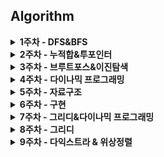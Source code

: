 ## Algorithm 
<details>
<summary>
<b>1주차 - DFS&BFS</b>
</summary>

| 플랫폼 | 레벨 | 문제 | 제목 | 김현창 | 김희연 | 이상학 | 지인성 | 현민수 | 
| :---: | :---: | :---: | :---: | :---: | :---: | :---: | :---: | :---: |
| 백준 | <img src="https://static.solved.ac/tier_small/10.svg" alt="실버1" width="20" /> | <a href="http://boj.kr/1189">1189</a> | <a href="/week1/BOJ_1189_실버1_컴백홈">컴백홈 |  ✔ | ✔ | ✔ | ✔ | ❌ |
| 백준 | <img src="https://static.solved.ac/tier_small/15.svg" alt="골드1" width="20" /> | <a href="http://boj.kr/1194">1194</a> | <a href="/week1/BOJ_1194_골드1_달이차오른다가자">달이차오른다가자 |  ✔ | ✔ | ❌ | ✔ | ❌ |
| 백준 | <img src="https://static.solved.ac/tier_small/9.svg" alt="실버2" width="20" /> | <a href="http://boj.kr/1260">1260</a> | <a href="/week1/BOJ_1260_실버2_DFS와BFS">DFS와BFS |  ✔ | ✔ | ✔ | ✔ | ❌ |
| 백준 | <img src="https://static.solved.ac/tier_small/13.svg" alt="골드3" width="20" /> | <a href="http://boj.kr/14442">14442</a> | <a href="/week1/BOJ_14442_골드3_벽부수고이동하기2">벽부수고이동하기2 |  ✔ | ✔ | ✔ | ✔ | ❌ |
| 백준 | <img src="https://static.solved.ac/tier_small/10.svg" alt="실버1" width="20" /> | <a href="http://boj.kr/1697">1697</a> | <a href="/week1/BOJ_1697_실버1_숨바꼭질">숨바꼭질 |  ✔ | ✔ | ✔ | ✔ | ❌ |
| 백준 | <img src="https://static.solved.ac/tier_small/11.svg" alt="골드5" width="20" /> | <a href="http://boj.kr/17265">17265</a> | <a href="/week1/BOJ_17265_골드5_나의인생에는수학과함께">나의인생에는수학과함께 |  ✔ | ✔ | ✔ | ✔ | ❌ |
| 백준 | <img src="https://static.solved.ac/tier_small/9.svg" alt="실버2" width="20" /> | <a href="http://boj.kr/18126">18126</a> | <a href="/week1/BOJ_18126_실버2_너구리구구">너구리구구 |  ✔ | ✔ | ✔ | ✔ | ❌ |
| 백준 | <img src="https://static.solved.ac/tier_small/12.svg" alt="골드4" width="20" /> | <a href="http://boj.kr/1987">1987</a> | <a href="/week1/BOJ_1987_골드4_알파벳">알파벳 |  ✔ | ✔ | ✔ | ✔ | ❌ |
| 백준 | <img src="https://static.solved.ac/tier_small/10.svg" alt="실버1" width="20" /> | <a href="http://boj.kr/2178">2178</a> | <a href="/week1/BOJ_2178_실버1_미로탐색">미로탐색 |  ✔ | ✔ | ✔ | ✔ | ❌ |
| 백준 | <img src="https://static.solved.ac/tier_small/9.svg" alt="실버2" width="20" /> | <a href="http://boj.kr/21938">21938</a> | <a href="/week1/BOJ_21938_실버2_영상처리">영상처리 |  ✔ | ✔ | ✔ | ✔ | ❌ |
| 백준 | <img src="https://static.solved.ac/tier_small/8.svg" alt="실버3" width="20" /> | <a href="http://boj.kr/2606">2606</a> | <a href="/week1/BOJ_2606_실버3_바이러스">바이러스 |  ✔ | ✔ | ✔ | ✔ | ❌ |
| 백준 | <img src="https://static.solved.ac/tier_small/10.svg" alt="실버1" width="20" /> | <a href="http://boj.kr/2667">2667</a> | <a href="/week1/BOJ_2667_실버1_단지번호붙이기">단지번호붙이기 |  ✔ | ✔ | ✔ | ✔ | ❌ |
| 백준 | <img src="https://static.solved.ac/tier_small/10.svg" alt="실버1" width="20" /> | <a href="http://boj.kr/3184">3184</a> | <a href="/week1/BOJ_3184_실버1_양">양 |  ✔ | ✔ | ✔ | ✔ | ❌ |
| 백준 | <img src="https://static.solved.ac/tier_small/10.svg" alt="실버1" width="20" /> | <a href="http://boj.kr/5014">5014</a> | <a href="/week1/BOJ_5014_실버1_스타트링크">스타트링크 |  ✔ | ✔ | ✔ | ✔ | ❌ |
| 백준 | <img src="https://static.solved.ac/tier_small/15.svg" alt="골드1" width="20" /> | <a href="http://boj.kr/9328">9328</a> | <a href="/week1/BOJ_9328_골드1_열쇠">열쇠 |  ✔ | ✔ | ❌ | ✔ | ✔ |
| 백준 | <img src="https://static.solved.ac/tier_small/17.svg" alt="플래티넘4" width="20" /> | <a href="http://boj.kr/9376">9376</a> | <a href="/week1/BOJ_9376_플래티넘4_탈옥">탈옥 |  ✔ | ❌ | ❌ | ❌ | ❌ |

</details><details>
<summary>
<b>2주차 - 누적합&투포인터</b>
</summary>

| 플랫폼 | 레벨 | 문제 | 제목 | 김현창 | 김희연 | 이상학 | 지인성 | 현민수 | 
| :---: | :---: | :---: | :---: | :---: | :---: | :---: | :---: | :---: |
| 백준 | <img src="https://static.solved.ac/tier_small/14.svg" alt="골드2" width="20" /> | <a href="http://boj.kr/10800">10800</a> | <a href="/week2/BOJ_10800_골드2_컬러볼">컬러볼 |  ✔ | ✔ | ❌ | ✔ | ❌ |
| 백준 | <img src="https://static.solved.ac/tier_small/8.svg" alt="실버3" width="20" /> | <a href="http://boj.kr/11659">11659</a> | <a href="/week2/BOJ_11659_실버3_구간합구하기4">구간합구하기4 |  ✔ | ✔ | ✔ | ✔ | ❌ |
| 백준 | <img src="https://static.solved.ac/tier_small/10.svg" alt="실버1" width="20" /> | <a href="http://boj.kr/11660">11660</a> | <a href="/week2/BOJ_11660_실버1_구간합구하기5">구간합구하기5 |  ✔ | ✔ | ✔ | ✔ | ❌ |
| 백준 | <img src="https://static.solved.ac/tier_small/8.svg" alt="실버3" width="20" /> | <a href="http://boj.kr/12847">12847</a> | <a href="/week2/BOJ_12847_실버3_꿀아르바이트">꿀아르바이트 |  ✔ | ✔ | ✔ | ✔ | ❌ |
| 백준 | <img src="https://static.solved.ac/tier_small/14.svg" alt="골드2" width="20" /> | <a href="http://boj.kr/14476">14476</a> | <a href="/week2/BOJ_14476_골드2_최대공약수하나빼기">최대공약수하나빼기 |  ✔ | ✔ | ❌ | ✔ | ❌ |
| 백준 | <img src="https://static.solved.ac/tier_small/16.svg" alt="플래티넘5" width="20" /> | <a href="http://boj.kr/14572">14572</a> | <a href="/week2/BOJ_14572_플래티넘5_스터디그룹">스터디그룹 |  ✔ | ❌ | ❌ | ❌ | ❌ |
| 백준 | <img src="https://static.solved.ac/tier_small/10.svg" alt="실버1" width="20" /> | <a href="http://boj.kr/16139">16139</a> | <a href="/week2/BOJ_16139_실버1_인간컴퓨터상호작용">인간컴퓨터상호작용 |  ✔ | ✔ | ✔ | ✔ | ❌ |
| 백준 | <img src="https://static.solved.ac/tier_small/12.svg" alt="골드4" width="20" /> | <a href="http://boj.kr/1806">1806</a> | <a href="/week2/BOJ_1806_골드4_부분합">부분합 |  ✔ | ❌ | ❌ | ✔ | ❌ |
| 백준 | <img src="https://static.solved.ac/tier_small/9.svg" alt="실버2" width="20" /> | <a href="http://boj.kr/18870">18870</a> | <a href="/week2/BOJ_18870_실버2_좌표압축">좌표압축 |  ✔ | ✔ | ❌ | ✔ | ❌ |
| 백준 | <img src="https://static.solved.ac/tier_small/11.svg" alt="골드5" width="20" /> | <a href="http://boj.kr/19598">19598</a> | <a href="/week2/BOJ_19598_골드5_최소회의실개수">최소회의실개수 |  ✔ | ✔ | ❌ | ✔ | ❌ |
| 백준 | <img src="https://static.solved.ac/tier_small/12.svg" alt="골드4" width="20" /> | <a href="http://boj.kr/24552">24552</a> | <a href="/week2/BOJ_24552_골드4_올바른괄호">올바른괄호 |  ✔ | ✔ | ❌ | ✔ | ❌ |
| 백준 | <img src="https://static.solved.ac/tier_small/10.svg" alt="실버1" width="20" /> | <a href="http://boj.kr/2531">2531</a> | <a href="/week2/BOJ_2531_실버1_회전초밥">회전초밥 |  ✔ | ✔ | ✔ | ✔ | ❌ |
| 백준 | <img src="https://static.solved.ac/tier_small/8.svg" alt="실버3" width="20" /> | <a href="http://boj.kr/2559">2559</a> | <a href="/week2/BOJ_2559_실버3_수열">수열 |  ✔ | ✔ | ✔ | ✔ | ❌ |
| 백준 | <img src="https://static.solved.ac/tier_small/10.svg" alt="실버1" width="20" /> | <a href="http://boj.kr/25708">25708</a> | <a href="/week2/BOJ_25708_실버1_만남의광장">만남의광장 |  ✔ | ✔ | ❌ | ✔ | ❌ |
| 백준 | <img src="https://static.solved.ac/tier_small/10.svg" alt="실버1" width="20" /> | <a href="http://boj.kr/26091">26091</a> | <a href="/week2/BOJ_26091_실버1_현대모비스소프트웨어아카데미">현대모비스소프트웨어아카데미 |  ✔ | ✔ | ✔ | ✔ | ❌ |
| 백준 | <img src="https://static.solved.ac/tier_small/11.svg" alt="골드5" width="20" /> | <a href="http://boj.kr/3020">3020</a> | <a href="/week2/BOJ_3020_골드5_개똥벌레">개똥벌레 |  ✔ | ✔ | ❌ | ✔ | ❌ |
| 백준 | <img src="https://static.solved.ac/tier_small/12.svg" alt="골드4" width="20" /> | <a href="http://boj.kr/3151">3151</a> | <a href="/week2/BOJ_3151_골드4_합이0">합이0 |  ✔ | ✔ | ❌ | ✔ | ❌ |
| 백준 | <img src="https://static.solved.ac/tier_small/8.svg" alt="실버3" width="20" /> | <a href="http://boj.kr/3273">3273</a> | <a href="/week2/BOJ_3273_실버3_두수의합">두수의합 |  ✔ | ✔ | ✔ | ✔ | ❌ |
| 백준 | <img src="https://static.solved.ac/tier_small/10.svg" alt="실버1" width="20" /> | <a href="http://boj.kr/6503">6503</a> | <a href="/week2/BOJ_6503_실버1_망가진키보드">망가진키보드 |  ✔ | ✔ | ✔ | ✔ | ❌ |

</details><details>
<summary>
<b>3주차 - 브루트포스&이진탐색</b>
</summary>

| 플랫폼 | 레벨 | 문제 | 제목 | 김현창 | 김희연 | 이상학 | 지인성 | 현민수 | 
| :---: | :---: | :---: | :---: | :---: | :---: | :---: | :---: | :---: |
| 백준 | <img src="https://static.solved.ac/tier_small/7.svg" alt="실버4" width="20" /> | <a href="http://boj.kr/10157">10157</a> | <a href="/week3/BOJ_10157_실버4_자리배정">자리배정 |  ✔ | ❌ | ✔ | ✔ | ❌ |
| 백준 | <img src="https://static.solved.ac/tier_small/7.svg" alt="실버4" width="20" /> | <a href="http://boj.kr/10816">10816</a> | <a href="/week3/BOJ_10816_실버4_숫자카드2">숫자카드2 |  ✔ | ✔ | ✔ | ✔ | ❌ |
| 백준 | <img src="https://static.solved.ac/tier_small/12.svg" alt="골드4" width="20" /> | <a href="http://boj.kr/14502">14502</a> | <a href="/week3/BOJ_14502_골드4_연구소">연구소 |  ✔ | ❌ | ❌ | ✔ | ❌ |
| 백준 | <img src="https://static.solved.ac/tier_small/10.svg" alt="실버1" width="20" /> | <a href="http://boj.kr/14889">14889</a> | <a href="/week3/BOJ_14889_실버1_스타트와링크">스타트와링크 |  ✔ | ✔ | ✔ | ✔ | ❌ |
| 백준 | <img src="https://static.solved.ac/tier_small/15.svg" alt="골드1" width="20" /> | <a href="http://boj.kr/1561">1561</a> | <a href="/week3/BOJ_1561_골드1_놀이공원">놀이공원 |  ✔ | ❌ | ❌ | ❌ | ❌ |
| 백준 | <img src="https://static.solved.ac/tier_small/13.svg" alt="골드3" width="20" /> | <a href="http://boj.kr/16236">16236</a> | <a href="/week3/BOJ_16236_골드3_아기상어">아기상어 |  ✔ | ❌ | ❌ | ❌ | ✔ |
| 백준 | <img src="https://static.solved.ac/tier_small/16.svg" alt="플래티넘5" width="20" /> | <a href="http://boj.kr/16566">16566</a> | <a href="/week3/BOJ_16566_플래티넘5_카드게임">카드게임 |  ✔ | ❌ | ❌ | ❌ | ❌ |
| 백준 | <img src="https://static.solved.ac/tier_small/10.svg" alt="실버1" width="20" /> | <a href="http://boj.kr/1713">1713</a> | <a href="/week3/BOJ_1713_실버1_후보추천하기">후보추천하기 |  ✔ | ❌ | ❌ | ✔ | ❌ |
| 백준 | <img src="https://static.solved.ac/tier_small/10.svg" alt="실버1" width="20" /> | <a href="http://boj.kr/17503">17503</a> | <a href="/week3/BOJ_17503_실버1_맥주축제">맥주축제 |  ✔ | ✔ | ❌ | ✔ | ❌ |
| 백준 | <img src="https://static.solved.ac/tier_small/11.svg" alt="골드5" width="20" /> | <a href="http://boj.kr/1759">1759</a> | <a href="/week3/BOJ_1759_골드5_암호만들기">암호만들기 |  ✔ | ❌ | ❌ | ✔ | ❌ |
| 백준 | <img src="https://static.solved.ac/tier_small/8.svg" alt="실버3" width="20" /> | <a href="http://boj.kr/18429">18429</a> | <a href="/week3/BOJ_18429_실버3_근손실">근손실 |  ✔ | ✔ | ✔ | ✔ | ❌ |
| 백준 | <img src="https://static.solved.ac/tier_small/12.svg" alt="골드4" width="20" /> | <a href="http://boj.kr/2110">2110</a> | <a href="/week3/BOJ_2110_골드4_공유기설치">공유기설치 |  ✔ | ❌ | ❌ | ✔ | ❌ |
| 백준 | <img src="https://static.solved.ac/tier_small/10.svg" alt="실버1" width="20" /> | <a href="http://boj.kr/24954">24954</a> | <a href="/week3/BOJ_24954_실버1_물약구매">물약구매 |  ✔ | ✔ | ❌ | ✔ | ❌ |
| 백준 | <img src="https://static.solved.ac/tier_small/9.svg" alt="실버2" width="20" /> | <a href="http://boj.kr/2512">2512</a> | <a href="/week3/BOJ_2512_실버2_예산">예산 |  ✔ | ✔ | ✔ | ✔ | ❌ |
| 백준 | <img src="https://static.solved.ac/tier_small/7.svg" alt="실버4" width="20" /> | <a href="http://boj.kr/26168">26168</a> | <a href="/week3/BOJ_26168_실버4_배열전체탐색하기">배열전체탐색하기 |  ✔ | ✔ | ✔ | ✔ | ❌ |
| 백준 | <img src="https://static.solved.ac/tier_small/9.svg" alt="실버2" width="20" /> | <a href="http://boj.kr/2805">2805</a> | <a href="/week3/BOJ_2805_실버2_나무자르기">나무자르기 |  ✔ | ✔ | ✔ | ✔ | ❌ |

</details><details>
<summary>
<b>4주차 - 다이나믹 프로그래밍</b>
</summary>

| 플랫폼 | 레벨 | 문제 | 제목 | 김현창 | 김희연 | 이상학 | 지인성 | 현민수 | 
| :---: | :---: | :---: | :---: | :---: | :---: | :---: | :---: | :---: |
| 백준 | <img src="https://static.solved.ac/tier_small/9.svg" alt="실버2" width="20" /> | <a href="http://boj.kr/10971">10971</a> | <a href="/week4/BOJ_10971_실버2_외판원순회2">외판원순회2 |  ✔ | ❌ | ❌ | ✔ | ❌ |
| 백준 | <img src="https://static.solved.ac/tier_small/9.svg" alt="실버2" width="20" /> | <a href="http://boj.kr/11060">11060</a> | <a href="/week4/BOJ_11060_실버2_점프점프">점프점프 |  ✔ | ❌ | ✔ | ❌ | ❌ |
| 백준 | <img src="https://static.solved.ac/tier_small/11.svg" alt="골드5" width="20" /> | <a href="http://boj.kr/12865">12865</a> | <a href="/week4/BOJ_12865_골드5_평범한배낭">평범한배낭 |  ✔ | ✔ | ❌ | ✔ | ❌ |
| 백준 | <img src="https://static.solved.ac/tier_small/8.svg" alt="실버3" width="20" /> | <a href="http://boj.kr/1463">1463</a> | <a href="/week4/BOJ_1463_실버3_1로만들기">1로만들기 |  ✔ | ✔ | ✔ | ❌ | ❌ |
| 백준 | <img src="https://static.solved.ac/tier_small/6.svg" alt="실버5" width="20" /> | <a href="http://boj.kr/14916">14916</a> | <a href="/week4/BOJ_14916_실버5_거스름돈">거스름돈 |  ✔ | ✔ | ✔ | ✔ | ❌ |
| 백준 | <img src="https://static.solved.ac/tier_small/10.svg" alt="실버1" width="20" /> | <a href="http://boj.kr/1495">1495</a> | <a href="/week4/BOJ_1495_실버1_기타리스트">기타리스트 |  ✔ | ❌ | ❌ | ✔ | ❌ |
| 백준 | <img src="https://static.solved.ac/tier_small/7.svg" alt="실버4" width="20" /> | <a href="http://boj.kr/15489">15489</a> | <a href="/week4/BOJ_15489_실버4_파스칼삼각형">파스칼삼각형 |  ✔ | ✔ | ✔ | ✔ | ❌ |
| 백준 | <img src="https://static.solved.ac/tier_small/9.svg" alt="실버2" width="20" /> | <a href="http://boj.kr/16493">16493</a> | <a href="/week4/BOJ_16493_실버2_최대페이지수">최대페이지수 |  ✔ | ❌ | ✔ | ✔ | ❌ |
| 백준 | <img src="https://static.solved.ac/tier_small/9.svg" alt="실버2" width="20" /> | <a href="http://boj.kr/17216">17216</a> | <a href="/week4/BOJ_17216_실버2_가장큰감소부분수열">가장큰감소부분수열 |  ✔ | ❌ | ✔ | ❌ | ❌ |
| 백준 | <img src="https://static.solved.ac/tier_small/8.svg" alt="실버3" width="20" /> | <a href="http://boj.kr/17484">17484</a> | <a href="/week4/BOJ_17484_실버3_진우의달여행Small">진우의달여행Small |  ✔ | ❌ | ✔ | ❌ | ❌ |
| 백준 | <img src="https://static.solved.ac/tier_small/9.svg" alt="실버2" width="20" /> | <a href="http://boj.kr/18353">18353</a> | <a href="/week4/BOJ_18353_실버2_병사배치하기">병사배치하기 |  ✔ | ❌ | ❌ | ✔ | ❌ |
| 백준 | <img src="https://static.solved.ac/tier_small/10.svg" alt="실버1" width="20" /> | <a href="http://boj.kr/1890">1890</a> | <a href="/week4/BOJ_1890_실버1_점프">점프 |  ✔ | ❌ | ❌ | ❌ | ❌ |
| 백준 | <img src="https://static.solved.ac/tier_small/13.svg" alt="골드3" width="20" /> | <a href="http://boj.kr/1937">1937</a> | <a href="/week4/BOJ_1937_골드3_욕심쟁이판다">욕심쟁이판다 |  ✔ | ❌ | ❌ | ✔ | ❌ |
| 백준 | <img src="https://static.solved.ac/tier_small/15.svg" alt="골드1" width="20" /> | <a href="http://boj.kr/2098">2098</a> | <a href="/week4/BOJ_2098_골드1_외판원순회">외판원순회 |  ✔ | ❌ | ❌ | ✔ | ❌ |
| 백준 | <img src="https://static.solved.ac/tier_small/11.svg" alt="골드5" width="20" /> | <a href="http://boj.kr/2294">2294</a> | <a href="/week4/BOJ_2294_골드5_동전2">동전2 |  ✔ | ✔ | ❌ | ✔ | ❌ |
| 백준 | <img src="https://static.solved.ac/tier_small/13.svg" alt="골드3" width="20" /> | <a href="http://boj.kr/2533">2533</a> | <a href="/week4/BOJ_2533_골드3_사회망서비스">사회망서비스 |  ✔ | ❌ | ❌ | ❌ | ✔ |
| 백준 | <img src="https://static.solved.ac/tier_small/17.svg" alt="플래티넘4" width="20" /> | <a href="http://boj.kr/2618">2618</a> | <a href="/week4/BOJ_2618_플래티넘4_경찰차">경찰차 |  ✔ | ❌ | ❌ | ❌ | ❌ |
| 백준 | <img src="https://static.solved.ac/tier_small/11.svg" alt="골드5" width="20" /> | <a href="http://boj.kr/9251">9251</a> | <a href="/week4/BOJ_9251_골드5_LCS">LCS |  ✔ | ❌ | ❌ | ✔ | ❌ |

</details><details>
<summary>
<b>5주차 - 자료구조</b>
</summary>

| 플랫폼 | 레벨 | 문제 | 제목 | 김현창 | 김희연 | 이상학 | 지인성 | 현민수 | 
| :---: | :---: | :---: | :---: | :---: | :---: | :---: | :---: | :---: |
| 백준 | <img src="https://static.solved.ac/tier_small/10.svg" alt="실버1" width="20" /> | <a href="http://boj.kr/11286">11286</a> | <a href="/week5/BOJ_11286_실버1_절대값힙">절대값힙 |  ✔ | ✔ | ❌ | ✔ | ✔ |
| 백준 | <img src="https://static.solved.ac/tier_small/14.svg" alt="골드2" width="20" /> | <a href="http://boj.kr/1202">1202</a> | <a href="/week5/BOJ_1202_골드2_보석도둑">보석도둑 |  ✔ | ✔ | ❌ | ✔ | ✔ |
| 백준 | <img src="https://static.solved.ac/tier_small/10.svg" alt="실버1" width="20" /> | <a href="http://boj.kr/13335">13335</a> | <a href="/week5/BOJ_13335_실버1_트럭">트럭 |  ✔ | ❌ | ✔ | ❌ | ✔ |
| 백준 | <img src="https://static.solved.ac/tier_small/9.svg" alt="실버2" width="20" /> | <a href="http://boj.kr/1406">1406</a> | <a href="/week5/BOJ_1406_실버2_에디터">에디터 |  ✔ | ✔ | ✔ | ❌ | ❌ |
| 백준 | <img src="https://static.solved.ac/tier_small/10.svg" alt="실버1" width="20" /> | <a href="http://boj.kr/15903">15903</a> | <a href="/week5/BOJ_15903_실버1_카드합체놀이">카드합체놀이 |  ✔ | ✔ | ✔ | ✔ | ✔ |
| 백준 | <img src="https://static.solved.ac/tier_small/14.svg" alt="골드2" width="20" /> | <a href="http://boj.kr/1655">1655</a> | <a href="/week5/BOJ_1655_골드2_가운데를말해요">가운데를말해요 |  ✔ | ✔ | ❌ | ✔ | ✔ |
| 백준 | <img src="https://static.solved.ac/tier_small/8.svg" alt="실버3" width="20" /> | <a href="http://boj.kr/18115">18115</a> | <a href="/week5/BOJ_18115_실버3_카드놓기">카드놓기 |  ✔ | ✔ | ✔ | ✔ | ❌ |
| 백준 | <img src="https://static.solved.ac/tier_small/10.svg" alt="실버1" width="20" /> | <a href="http://boj.kr/20923">20923</a> | <a href="/week5/BOJ_20923_실버1_숫자할리갈리게임">숫자할리갈리게임 |  ✔ | ❌ | ❌ | ✔ | ❌ |
| 백준 | <img src="https://static.solved.ac/tier_small/12.svg" alt="골드4" width="20" /> | <a href="http://boj.kr/23294">23294</a> | <a href="/week5/BOJ_23294_골드4_웹브라우저1">웹브라우저1 |  ✔ | ❌ | ❌ | ✔ | ✔ |
| 백준 | <img src="https://static.solved.ac/tier_small/12.svg" alt="골드4" width="20" /> | <a href="http://boj.kr/2800">2800</a> | <a href="/week5/BOJ_2800_골드4_괄호제거">괄호제거 |  ✔ | ✔ | ❌ | ❌ | ❌ |
| 백준 | <img src="https://static.solved.ac/tier_small/10.svg" alt="실버1" width="20" /> | <a href="http://boj.kr/28107">28107</a> | <a href="/week5/BOJ_28107_실버1_회전초밥">회전초밥 |  ✔ | ❌ | ✔ | ✔ | ✔ |
| 백준 | <img src="https://static.solved.ac/tier_small/10.svg" alt="실버1" width="20" /> | <a href="http://boj.kr/2841">2841</a> | <a href="/week5/BOJ_2841_실버1_외계인의기타연주">외계인의기타연주 |  ✔ | ❌ | ❌ | ❌ | ✔ |
| 백준 | <img src="https://static.solved.ac/tier_small/12.svg" alt="골드4" width="20" /> | <a href="http://boj.kr/3078">3078</a> | <a href="/week5/BOJ_3078_골드4_좋은친구">좋은친구 |  ✔ | ✔ | ❌ | ✔ | ✔ |
| 백준 | <img src="https://static.solved.ac/tier_small/10.svg" alt="실버1" width="20" /> | <a href="http://boj.kr/4889">4889</a> | <a href="/week5/BOJ_4889_실버1_안정적인문자열">안정적인문자열 |  ✔ | ✔ | ✔ | ❌ | ❌ |
| 백준 | <img src="https://static.solved.ac/tier_small/9.svg" alt="실버2" width="20" /> | <a href="http://boj.kr/5464">5464</a> | <a href="/week5/BOJ_5464_실버2_주차장">주차장 |  ✔ | ✔ | ✔ | ✔ | ❌ |

</details><details>
<summary>
<b>6주차 - 구현</b>
</summary>

| 플랫폼 | 레벨 | 문제 | 제목 | 김현창 | 김희연 | 이상학 | 지인성 | 현민수 | 
| :---: | :---: | :---: | :---: | :---: | :---: | :---: | :---: | :---: |
| 백준 | <img src="https://static.solved.ac/tier_small/11.svg" alt="골드5" width="20" /> | <a href="http://boj.kr/14891">14891</a> | <a href="/week6/BOJ_14891_골드5_톱니바퀴">톱니바퀴 |  ✔ | ✔ | ❌ | ❌ | ❌ |
| 백준 | <img src="https://static.solved.ac/tier_small/12.svg" alt="골드4" width="20" /> | <a href="http://boj.kr/17144">17144</a> | <a href="/week6/BOJ_17144_골드4_미세먼지안녕">미세먼지안녕 |  ✔ | ✔ | ❌ | ✔ | ❌ |
| 백준 | <img src="https://static.solved.ac/tier_small/11.svg" alt="골드5" width="20" /> | <a href="http://boj.kr/21610">21610</a> | <a href="/week6/BOJ_21610_골드5_마법사상어와비바라기">마법사상어와비바라기 |  ✔ | ✔ | ❌ | ❌ | ❌ |

</details><details>
<summary>
<b>7주차 - 그리디&다이나믹 프로그래밍</b>
</summary>

| 플랫폼 | 레벨 | 문제 | 제목 | 김현창 | 김희연 | 이상학 | 지인성 | 현민수 | 
| :---: | :---: | :---: | :---: | :---: | :---: | :---: | :---: | :---: |
| 백준 | <img src="https://static.solved.ac/tier_small/9.svg" alt="실버2" width="20" /> | <a href="http://boj.kr/11501">11501</a> | <a href="/week7/BOJ_11501_실버2_주식">주식 |  ✔ | ✔ | ❌ | ❌ | ✔ |
| 백준 | <img src="https://static.solved.ac/tier_small/11.svg" alt="골드5" width="20" /> | <a href="http://boj.kr/13164">13164</a> | <a href="/week7/BOJ_13164_골드5_행복유치원">행복유치원 |  ✔ | ❌ | ❌ | ✔ | ✔ |
| 백준 | <img src="https://static.solved.ac/tier_small/10.svg" alt="실버1" width="20" /> | <a href="http://boj.kr/1446">1446</a> | <a href="/week7/BOJ_1446_실버1_지름길">지름길 |  ✔ | ✔ | ❌ | ❌ | ✔ |
| 백준 | <img src="https://static.solved.ac/tier_small/6.svg" alt="실버5" width="20" /> | <a href="http://boj.kr/16395">16395</a> | <a href="/week7/BOJ_16395_실버5_파스칼의삼각형">파스칼의삼각형 |  ✔ | ✔ | ❌ | ❌ | ✔ |
| 백준 | <img src="https://static.solved.ac/tier_small/15.svg" alt="골드1" width="20" /> | <a href="http://boj.kr/1700">1700</a> | <a href="/week7/BOJ_1700_골드1_멀티탭스케줄링">멀티탭스케줄링 |  ✔ | ❌ | ❌ | ❌ | ✔ |
| 백준 | <img src="https://static.solved.ac/tier_small/10.svg" alt="실버1" width="20" /> | <a href="http://boj.kr/1946">1946</a> | <a href="/week7/BOJ_1946_실버1_신입사원">신입사원 |  ✔ | ✔ | ❌ | ✔ | ✔ |
| 백준 | <img src="https://static.solved.ac/tier_small/8.svg" alt="실버3" width="20" /> | <a href="http://boj.kr/20300">20300</a> | <a href="/week7/BOJ_20300_실버3_서강근육맨">서강근육맨 |  ✔ | ✔ | ❌ | ❌ | ❌ |
| 백준 | <img src="https://static.solved.ac/tier_small/8.svg" alt="실버3" width="20" /> | <a href="http://boj.kr/20365">20365</a> | <a href="/week7/BOJ_20365_실버3_블로그2">블로그2 |  ✔ | ✔ | ❌ | ❌ | ❌ |
| 백준 | <img src="https://static.solved.ac/tier_small/10.svg" alt="실버1" width="20" /> | <a href="http://boj.kr/21317">21317</a> | <a href="/week7/BOJ_21317_실버1_징검다리건너기">징검다리건너기 |  ✔ | ✔ | ❌ | ❌ | ✔ |
| 백준 | <img src="https://static.solved.ac/tier_small/10.svg" alt="실버1" width="20" /> | <a href="http://boj.kr/2302">2302</a> | <a href="/week7/BOJ_2302_실버1_극장좌석">극장좌석 |  ✔ | ✔ | ❌ | ❌ | ✔ |
| 백준 | <img src="https://static.solved.ac/tier_small/13.svg" alt="골드3" width="20" /> | <a href="http://boj.kr/2342">2342</a> | <a href="/week7/BOJ_2342_골드3_DanceDanceRevolution">DanceDanceRevolution |  ✔ | ❌ | ❌ | ❌ | ✔ |
| 백준 | <img src="https://static.solved.ac/tier_small/12.svg" alt="골드4" width="20" /> | <a href="http://boj.kr/2624">2624</a> | <a href="/week7/BOJ_2624_골드4_동전바꿔주기">동전바꿔주기 |  ✔ | ❌ | ❌ | ✔ | ✔ |
| 백준 | <img src="https://static.solved.ac/tier_small/10.svg" alt="실버1" width="20" /> | <a href="http://boj.kr/2780">2780</a> | <a href="/week7/BOJ_2780_실버1_비밀번호">비밀번호 |  ✔ | ✔ | ❌ | ✔ | ✔ |
| 백준 | <img src="https://static.solved.ac/tier_small/13.svg" alt="골드3" width="20" /> | <a href="http://boj.kr/2812">2812</a> | <a href="/week7/BOJ_2812_골드3_크게만들기">크게만들기 |  ✔ | ❌ | ❌ | ❌ | ✔ |
| 백준 | <img src="https://static.solved.ac/tier_small/7.svg" alt="실버4" width="20" /> | <a href="http://boj.kr/2839">2839</a> | <a href="/week7/BOJ_2839_실버4_설탕배달">설탕배달 |  ✔ | ✔ | ❌ | ✔ | ✔ |

</details><details>
<summary>
<b>8주차 - 그리디</b>
</summary>

| 플랫폼 | 레벨 | 문제 | 제목 | 김현창 | 김희연 | 이상학 | 지인성 | 현민수 | 
| :---: | :---: | :---: | :---: | :---: | :---: | :---: | :---: | :---: |
| 백준 | <img src="https://static.solved.ac/tier_small/14.svg" alt="골드2" width="20" /> | <a href="http://boj.kr/10775">10775</a> | <a href="/week8/BOJ_10775_골드2_공항">공항 |  ✔ | ❌ | ❌ | ❌ | ❌ |
| 백준 | <img src="https://static.solved.ac/tier_small/13.svg" alt="골드3" width="20" /> | <a href="http://boj.kr/1082">1082</a> | <a href="/week8/BOJ_1082_골드3_방번호">방번호 |  ✔ | ✔ | ❌ | ❌ | ❌ |
| 백준 | <img src="https://static.solved.ac/tier_small/11.svg" alt="골드5" width="20" /> | <a href="http://boj.kr/1092">1092</a> | <a href="/week8/BOJ_1092_골드5_배">배 |  ✔ | ✔ | ❌ | ❌ | ❌ |
| 백준 | <img src="https://static.solved.ac/tier_small/11.svg" alt="골드5" width="20" /> | <a href="http://boj.kr/11000">11000</a> | <a href="/week8/BOJ_11000_골드5_강의실배정">강의실배정 |  ✔ | ❌ | ❌ | ❌ | ❌ |
| 백준 | <img src="https://static.solved.ac/tier_small/7.svg" alt="실버4" width="20" /> | <a href="http://boj.kr/11399">11399</a> | <a href="/week8/BOJ_11399_실버4_ATM">ATM |  ✔ | ❌ | ❌ | ❌ | ❌ |
| 백준 | <img src="https://static.solved.ac/tier_small/14.svg" alt="골드2" width="20" /> | <a href="http://boj.kr/1202">1202</a> | <a href="/week8/BOJ_1202_골드2_보석도둑">보석도둑 |  ✔ | ❌ | ❌ | ❌ | ❌ |
| 백준 | <img src="https://static.solved.ac/tier_small/8.svg" alt="실버3" width="20" /> | <a href="http://boj.kr/13305">13305</a> | <a href="/week8/BOJ_13305_실버3_주유소">주유소 |  ✔ | ❌ | ❌ | ❌ | ❌ |
| 백준 | <img src="https://static.solved.ac/tier_small/9.svg" alt="실버2" width="20" /> | <a href="http://boj.kr/1541">1541</a> | <a href="/week8/BOJ_1541_실버2_잃어버린괄호">잃어버린괄호 |  ✔ | ❌ | ❌ | ❌ | ❌ |
| 백준 | <img src="https://static.solved.ac/tier_small/13.svg" alt="골드3" width="20" /> | <a href="http://boj.kr/16724">16724</a> | <a href="/week8/BOJ_16724_골드3_피리부는사나이">피리부는사나이 |  ✔ | ❌ | ❌ | ❌ | ❌ |
| 백준 | <img src="https://static.solved.ac/tier_small/8.svg" alt="실버3" width="20" /> | <a href="http://boj.kr/18310">18310</a> | <a href="/week8/BOJ_18310_실버3_안테나">안테나 |  ✔ | ❌ | ❌ | ❌ | ❌ |
| 백준 | <img src="https://static.solved.ac/tier_small/10.svg" alt="실버1" width="20" /> | <a href="http://boj.kr/1931">1931</a> | <a href="/week8/BOJ_1931_실버1_회의실배정">회의실배정 |  ✔ | ❌ | ❌ | ❌ | ❌ |
| 백준 | <img src="https://static.solved.ac/tier_small/14.svg" alt="골드2" width="20" /> | <a href="http://boj.kr/1949">1949</a> | <a href="/week8/BOJ_1949_골드2_우수마을">우수마을 |  ✔ | ❌ | ❌ | ❌ | ❌ |
| 백준 | <img src="https://static.solved.ac/tier_small/9.svg" alt="실버2" width="20" /> | <a href="http://boj.kr/20413">20413</a> | <a href="/week8/BOJ_20413_실버2_MVP다이아몬드_Easy">MVP다이아몬드 |  ✔ | ❌ | ❌ | ❌ | ❌ |
| 백준 | <img src="https://static.solved.ac/tier_small/10.svg" alt="실버1" width="20" /> | <a href="http://boj.kr/20921">20921</a> | <a href="/week8/BOJ_20921_실버1_그렇고그런사이">그렇고그런사이 |  ✔ | ✔ | ❌ | ❌ | ❌ |
| 백준 | <img src="https://static.solved.ac/tier_small/12.svg" alt="골드4" width="20" /> | <a href="http://boj.kr/2138">2138</a> | <a href="/week8/BOJ_2138_골드4_전구와스위치">전구와스위치 |  ✔ | ❌ | ❌ | ❌ | ✔ |
| 백준 | <img src="https://static.solved.ac/tier_small/12.svg" alt="골드4" width="20" /> | <a href="http://boj.kr/30893">30893</a> | <a href="/week8/BOJ_30893_골드4_트리게임">트리게임 |  ✔ | ❌ | ❌ | ❌ | ❌ |
| 백준 | <img src="https://static.solved.ac/tier_small/14.svg" alt="골드2" width="20" /> | <a href="http://boj.kr/3687">3687</a> | <a href="/week8/BOJ_3687_골드2_성냥개비">성냥개비 |  ✔ | ❌ | ❌ | ❌ | ❌ |

</details><details>
<summary>
<b>9주차 - 다익스트라 & 위상정렬</b>
</summary>

| 플랫폼 | 레벨 | 문제 | 제목 | 김현창 | 김희연 | 이상학 | 지인성 | 현민수 | 
| :---: | :---: | :---: | :---: | :---: | :---: | :---: | :---: | :---: |
| 백준 | <img src="https://static.solved.ac/tier_small/11.svg" alt="골드5" width="20" /> | <a href="http://boj.kr/14567">14567</a> | <a href="/week9/BOJ_14567_골드5_선수과목">선수과목 |  ✔ | ❌ | ❌ | ❌ | ❌ |
| 백준 | <img src="https://static.solved.ac/tier_small/14.svg" alt="골드2" width="20" /> | <a href="http://boj.kr/14907">14907</a> | <a href="/week9/BOJ_14907_골드2_프로젝트스케줄링">프로젝트스케줄링 |  ✔ | ❌ | ❌ | ❌ | ❌ |
| 백준 | <img src="https://static.solved.ac/tier_small/15.svg" alt="골드1" width="20" /> | <a href="http://boj.kr/16118">16118</a> | <a href="/week9/BOJ_16118_골드1_달빛여우">달빛여우 |  ✔ | ❌ | ❌ | ❌ | ❌ |
| 백준 | <img src="https://static.solved.ac/tier_small/13.svg" alt="골드3" width="20" /> | <a href="http://boj.kr/17270">17270</a> | <a href="/week9/BOJ_17270_골드3_연예인은힘들어">연예인은힘들어 |  ✔ | ❌ | ❌ | ❌ | ❌ |
| 백준 | <img src="https://static.solved.ac/tier_small/12.svg" alt="골드4" width="20" /> | <a href="http://boj.kr/1753">1753</a> | <a href="/week9/BOJ_1753_골드4_최단경로">최단경로 |  ✔ | ❌ | ❌ | ❌ | ❌ |
| 백준 | <img src="https://static.solved.ac/tier_small/15.svg" alt="골드1" width="20" /> | <a href="http://boj.kr/1800">1800</a> | <a href="/week9/BOJ_1800_골드1_인터넷설치">인터넷설치 |  ✔ | ❌ | ❌ | ❌ | ❌ |
| 백준 | <img src="https://static.solved.ac/tier_small/15.svg" alt="골드1" width="20" /> | <a href="http://boj.kr/20119">20119</a> | <a href="/week9/BOJ_20119_골드1_클레어와물약">클레어와물약 |  ✔ | ❌ | ❌ | ❌ | ❌ |
| 백준 | <img src="https://static.solved.ac/tier_small/13.svg" alt="골드3" width="20" /> | <a href="http://boj.kr/2252">2252</a> | <a href="/week9/BOJ_2252_골드3_줄세우기">줄세우기 |  ✔ | ❌ | ❌ | ❌ | ❌ |
| 백준 | <img src="https://static.solved.ac/tier_small/15.svg" alt="골드1" width="20" /> | <a href="http://boj.kr/28707">28707</a> | <a href="/week9/BOJ_28707_골드1_배열정렬">배열정렬 |  ✔ | ❌ | ❌ | ❌ | ❌ |
| 백준 | <img src="https://static.solved.ac/tier_small/12.svg" alt="골드4" width="20" /> | <a href="http://boj.kr/4485">4485</a> | <a href="/week9/BOJ_4485_골드4_녹색옷입은애가젤다지">녹색옷입은애가젤다지 |  ✔ | ❌ | ❌ | ❌ | ❌ |

</details>